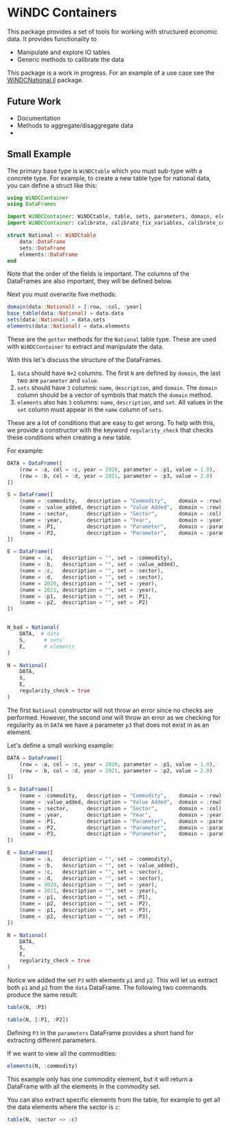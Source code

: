 # WiNDC Containers

This package provides a set of tools for working with structured economic data. It provides functionality to 

- Manipulate and explore IO tables
- Generic methods to calibrate the data

This package is a work in progress. For an example of a use case see the [WiNDCNational.jl](https://github.com/uw-windc/WiNDCNational.jl) package. 

## Future Work

- Documentation
- Methods to aggregate/disaggregate data
-

## Small Example

The primary base type is `WiNDCtable` which you must sub-type with a concrete type. For example, to create a new table type for national data, you can define a struct like this:

```julia
using WiNDCContainer
using DataFrames

import WiNDCContainer: WiNDCtable, table, sets, parameters, domain, elements
import WiNDCContainer: calibrate, calibrate_fix_variables, calibrate_constraints

struct National <: WiNDCtable
    data::DataFrame
    sets::DataFrame
    elements::DataFrame
end
```

Note that the order of the fields is important. The columns of the DataFrames are also important, they will be defined below.

Next you must overwrite five methods:

```julia
domain(data::National) = [:row, :col, :year]
base_table(data::National) = data.data
sets(data::National) = data.sets
elements(data::National) = data.elements
```

These are the `getter` methods for the `National` table type. These are used with `WiNDCContainer` to extract and manipulate the data.

With this let's discuss the structure of the DataFrames. 

1. `data` should have `N+2` columns. The first `N` are defined by `domain`, the last two are `parameter` and `value`. 
2. `sets` should have `3` columns: `name`, `description`, and `domain`. The `domain` column should be a vector of symbols that match the `domain` method.
3. `elements` also has `3` columns: `name`, `description`, and `set`. All values in the `set` column must appear in the `name` column of `sets`.

These are a lot of conditions that are easy to get wrong. To help with this, we provide a constructor with the keyword `regularity_check` that checks these conditions when creating a new table.

For example:

```julia
DATA = DataFrame([
    (row = :a, col = :c, year = 2020, parameter = :p1, value = 1.0),
    (row = :b, col = :d, year = 2021, parameter = :p3, value = 2.0)
])

S = DataFrame([
    (name = :commodity,   description = "Commodity",    domain = :row),
    (name = :value_added, description = "Value Added",  domain = :row),
    (name = :sector,      description = "Sector",       domain = :col),
    (name = :year,        description = "Year",         domain = :year),
    (name = :P1,          description = "Parameter",    domain = :parameter),
    (name = :P2,          description = "Parameter",    domain = :parameter)
])

E = DataFrame([
    (name = :a,   description = "", set = :commodity),
    (name = :b,   description = "", set = :value_added),
    (name = :c,   description = "", set = :sector),
    (name = :d,   description = "", set = :sector),
    (name = 2020, description = "", set = :year),
    (name = 2021, description = "", set = :year),
    (name = :p1,  description = "", set = :P1),
    (name = :p2,  description = "", set = :P2)
])


N_bad = National(
    DATA,  # data
    S,      # sets`
    E,      # elements
)

N = National(
    DATA, 
    S, 
    E, 
    regularity_check = true
)
```
The first `National` constructor will not throw an error since no checks are performed. However, the second one will throw an error as we checking for regularity as in `DATA` we have a parameter `p3` that does not exist in as an element.


Let's define a small working example:

```julia
DATA = DataFrame([
    (row = :a, col = :c, year = 2020, parameter = :p1, value = 1.0),
    (row = :b, col = :d, year = 2021, parameter = :p2, value = 2.0)
])

S = DataFrame([
    (name = :commodity,   description = "Commodity",    domain = :row),
    (name = :value_added, description = "Value Added",  domain = :row),
    (name = :sector,      description = "Sector",       domain = :col),
    (name = :year,        description = "Year",         domain = :year),
    (name = :P1,          description = "Parameter",    domain = :parameter),
    (name = :P2,          description = "Parameter",    domain = :parameter),
    (name = :P3,          description = "Parameter",    domain = :parameter)
])

E = DataFrame([
    (name = :a,   description = "", set = :commodity),
    (name = :b,   description = "", set = :value_added),
    (name = :c,   description = "", set = :sector),
    (name = :d,   description = "", set = :sector),
    (name = 2020, description = "", set = :year),
    (name = 2021, description = "", set = :year),
    (name = :p1,  description = "", set = :P1),
    (name = :p2,  description = "", set = :P2),
    (name = :p1,  description = "", set = :P3),
    (name = :p2,  description = "", set = :P3),
])

N = National(
    DATA, 
    S, 
    E, 
    regularity_check = true
)
```

Notice we added the set `P3` with elements `p1` and `p2`. This will let us extract both `p1` and `p2` from the `data` DataFrame. The following two commands produce the same result:

```julia
table(N, :P3)

table(N, [:P1, :P2])
```

Defining `P3` in the `parameters` DataFrame provides a short hand for extracting different parameters.

If we want to view all the commodities:

```julia
elements(N, :commodity)
```

This example only has one commodity element, but it will return a DataFrame with all the elements in the commodity set.

You can also extract specific elements from the table, for example to get all the data elements where the sector is `c`:

```julia
table(N, :sector => :c)
```